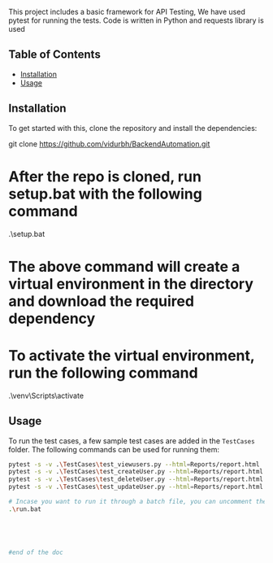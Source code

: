 This project includes a basic framework for API Testing, We have used pytest for running the tests. Code is written in Python and requests library is used

## Table of Contents
- [Installation](#installation)
- [Usage](#usage)


## Installation
To get started with this, clone the repository and install the dependencies:

git clone https://github.com/vidurbh/BackendAutomation.git

# After the repo is cloned, run setup.bat with the following command

.\setup.bat 
# The above command will create a virtual environment in the directory and download the required dependency

# To activate the virtual environment, run the following command
.\venv\Scripts\activate

## Usage
To run the test cases, a few sample test cases are added in the `TestCases` folder. The following commands can be used for running them:

```sh
pytest -s -v .\TestCases\test_viewusers.py --html=Reports/report.html
pytest -s -v .\TestCases\test_createUser.py --html=Reports/report.html
pytest -s -v .\TestCases\test_deleteUser.py --html=Reports/report.html
pytest -s -v .\TestCases\test_updateUser.py --html=Reports/report.html 

# Incase you want to run it through a batch file, you can uncomment the desired command and run it.
.\run.bat





#end of the doc
